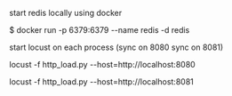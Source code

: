 start redis locally using docker 

$ docker run -p 6379:6379 --name redis -d redis

start locust on each process (sync on 8080 sync on 8081)

locust -f http_load.py --host=http://localhost:8080

locust -f http_load.py --host=http://localhost:8081

